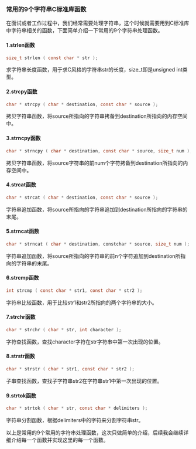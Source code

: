 ### 常用的9个字符串C标准库函数

在面试或者工作过程中，我们经常需要处理字符串，这个时候就需要用到C标准库中字符串相关的函数，下面简单介绍一下常用的9个字符串处理函数。

#### 1.strlen函数
```c
size_t strlen ( const char * str );
```
求字符串长度函数，用于求C风格的字符串str的长度，size_t即是unsigned int类型。

#### 2.strcpy函数
```c
char * strcpy ( char * destination, const char * source );
```
拷贝字符串函数，将source所指向的字符串拷备到destination所指向的内存空间中。

#### 3.strncpy函数
```c
char * strncpy ( char * destination, const char * source, size_t num );
```
拷贝字符串函数，将source字符串的前num个字符拷备到destination所指向的内存空间中。

#### 4.strcat函数
```c
char * strcat ( char * destination, const char * source );
```
字符串追加函数，将source所指向的字符串追加到destination所指向的字符串的末尾。

#### 5.strncat函数
```c
char * strncat ( char * destination, constchar * source, size_t num );
```
字符串追加函数，将source所指向的字符串的前n个字符追加到destination所指向的字符串的末尾。

#### 6.strcmp函数
```c
int strcmp ( const char * str1, const char * str2 );
```
字符串比较函数，用于比较str1和str2所指向的两个字符串的大小。

#### 7.strchr函数
```c
char * strchr ( char * str, int character );
```
字符查找函数，查找character字符在str字符串中第一次出现的位置。

#### 8.strstr函数
```c
char * strstr ( char * str1, const char * str2 );
```
子串查找函数，查找子字符串str2在字符串str1中第一次出现的位置。

#### 9.strtok函数
```c
char * strtok ( char * str, const char * delimiters );
```
字符串分割函数，根据delimiters中的字符来分割字符串str。

以上是常用的9个常用的字符串处理函数，这次只做简单的介绍，后续我会继续详细介绍每一个函数并实现这里的每一个函数。